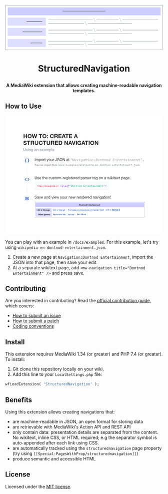 <p align="center">
	<img src="/resources/images/structured-navigation-colored.png" width="600px">
</p>

# <p align="center"> StructuredNavigation</p>
<p align="center">
	<strong>A MediaWiki extension that allows creating machine-readable navigation templates.</strong>
</p>

## How to Use
<p align="center">
	<img src="/resources/images/how-to-process.png" width="800px">
</p>

You can play with an example in `/docs/examples`. For this example, let's try using `wikipedia-en-dontnod-entertainment.json`.

1. Create a new page at `Navigation:Dontnod Entertainment`, import the JSON into that page,
then save your edit.
2. At a separate wikitext page, add `<mw-navigation title="Dontnod Entertainment" />` and press save.

## Contributing
Are you interested in contributing? Read the [official contribution guide](.github/CONTRIBUTING.md), which covers:
 - [How to submit an issue](.github/CONTRIBUTING.md#submitting-an-issue)
 - [How to submit a patch](.github/CONTRIBUTING.md#submitting-a-patch)
 - [Coding conventions](.github/CONTRIBUTING.md#coding-conventions)

## Install
This extension requires MediaWiki 1.34 (or greater) and PHP 7.4 (or greater). To install:

1. Git clone this repository locally on your wiki.
2. Add this line to your `LocalSettings.php` file:
```php
wfLoadExtension( 'StructuredNavigation' );
```

## Benefits
Using this extension allows creating navigations that:
  - are machine-readable in JSON, an open format for storing data
  - are retrievable with MediaWiki's Action API and REST API
  - only contain data: presentation details are separated from the content. No wikitext, inline CSS, or HTML required; e.g the separator symbol is auto-appended after each link using CSS.
  - are automatically tracked using the `structurednavigation` page property (try using `[[Special:PagesWithProp/structurednavigation]]`)
  - produce semantic and accessible HTML

## License
Licensed under the [MIT license](LICENSE.txt).

